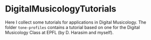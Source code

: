 # DigitalMusicologyTutorials

Here I collect some tutorials for applications in Digital Musicology. The folder `tone-profiles` contains a tutorial based on one for the Digital Musicology Class at EPFL (by D. Harasim and myself).
